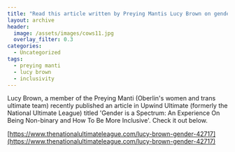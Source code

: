 ```yaml
---
title: "Read this article written by Preying Mantis Lucy Brown on gender inclusivity in ultimate"
layout: archive
header:
  image: /assets/images/cows11.jpg
  overlay_filter: 0.3
categories:
  - Uncategorized
tags:
  - preying manti
  - lucy brown
  - inclusivity
---
```


Lucy Brown, a member of the Preying Manti (Oberlin's women and trans ultimate team) recently published an article in Upwind Ultimate (formerly the National Ultimate League) titled 'Gender is a Spectrum: An Experience On Being Non-binary and How To Be More Inclusive'. Check it out below.

[https://www.thenationalultimateleague.com/lucy-brown-gender-42717](https://www.thenationalultimateleague.com/lucy-brown-gender-42717)
